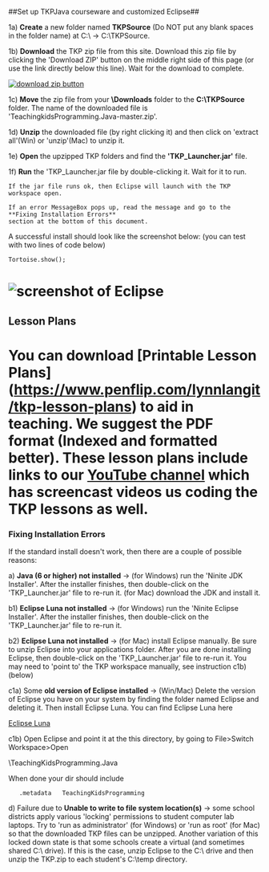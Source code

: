 ##Set up TKPJava courseware and customized Eclipse##

1a) **Create** a new folder named **TKPSource** (Do NOT put any blank spaces in the folder name) at C:\ -> C:\TKPSource.

1b) **Download** the TKP zip file from this site. Download this zip file by clicking the 'Download ZIP' button on the middle right side of this page (or use the link directly below this line). Wait for the download to complete.

[![download zip button][2]][1]
 
1c) **Move** the zip file from your **\Downloads** folder to the **C:\TKPSource** folder.  The name of the downloaded file is 'TeachingkidsProgramming.Java-master.zip'.

1d) **Unzip** the downloaded file (by right clicking it) and then click on 'extract all'(Win) or 'unzip'(Mac) to unzip it.  

1e) **Open** the upzipped TKP folders and find the **'TKP_Launcher.jar'** file.  

1f) **Run** the 'TKP_Launcher.jar file by double-clicking it. Wait for it to run.  

    If the jar file runs ok, then Eclipse will launch with the TKP workspace open. 
    
    If an error MessageBox pops up, read the message and go to the **Fixing Installation Errors** 
    section at the bottom of this document.

A successful install should look like the screenshot below: (you can test with two lines of code below)

    Tortoise.show();

![screenshot of Eclipse](http://teachingkidsprogramming.org/blog/wp-content/uploads/2012/04/Screen-shot-TKP-Java1.png)
=============================
## Lesson Plans ##

 You can download [Printable Lesson Plans] (https://www.penflip.com/lynnlangit/tkp-lesson-plans) to aid in teaching. We suggest the PDF format (Indexed and formatted better).  These lesson plans include links to our [YouTube channel](https://www.youtube.com/user/tkpjava) which has screencast videos us coding the TKP lessons as well.
=============================
### Fixing Installation Errors ###

If the standard install doesn't work, then there are a couple of possible reasons: 
   
   a) **Java (6 or higher) not installed** -> (for Windows) run the 'Ninite JDK Installer'.  After the installer finishes, then double-click on the 'TKP_Launcher.jar' file to re-run it. (for Mac) download the JDK and install it.
   
   b1) **Eclipse Luna not installed** -> (for Windows) run the 'Ninite Eclipse Installer'. After the installer finishes, then double-click on the 'TKP_Launcher.jar' file to re-run it. 
   
   b2) **Eclipse Luna not installed** -> (for Mac) install Eclipse manually.  Be sure to unzip Eclipse into your applications folder. After you are done installing Eclipse, then double-click on the 'TKP_Launcher.jar' file to re-run it.  You may need to 'point to' the TKP workspace manually, see instruction c1b) (below)

   c1a) Some **old version of Eclipse installed** -> (Win/Mac) Delete the version of Eclipse you have on your system by finding the folder named Eclipse and deleting it.  Then install Eclipse Luna.  You can find Eclipse Luna here

[Eclipse Luna](https://projects.eclipse.org/releases/luna)  

   c1b) Open Eclipse and point it at the this directory, by going to File>Switch Workspace>Open 

\TeachingKidsProgramming.Java

When done your dir should include

   `  
   .metadata  
   TeachingKidsProgramming` 
   
   d) Failure due to **Unable to write to file system location(s)** -> some school districts apply various 'locking' permissions to student computer lab laptops.  Try to 'run as administrator' (for Windows) or 'run as root' (for Mac) so that the downloaded TKP files can be unzipped.  Another variation of this locked down state is that some schools create a virtual (and sometimes shared C:\ drive).  If this is the case, unzip Eclipse to the C:\ drive and then unzip the TKP.zip to each student's C:\temp directory.  

  [1]: https://github.com/TeachingKidsProgramming/TeachingKidsProgramming.Java/archive/master.zip
  [2]: https://dl.dropboxusercontent.com/u/41301272/downloadZip.png


